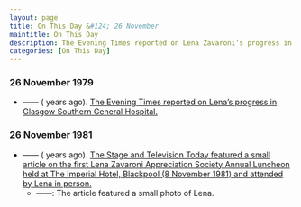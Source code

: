 ```yaml
---
layout: page
title: On This Day &#124; 26 November
maintitle: On This Day
description: The Evening Times reported on Lena Zavaroni’s progress in Glasgow Southern General Hospital.
categories: [On This Day]
---
```


### 26 November 1979
* —— (<span id="age1"></span> years ago). [The Evening Times reported on Lena’s progress in Glasgow Southern General Hospital.](/the%20evening%20times/1979/11/26/the-evening-times.html)

### 26 November 1981
* —— (<span id="age2"></span> years ago). [The Stage and Television Today featured a small article on the first Lena Zavaroni Appreciation Society Annual Luncheon held at The Imperial Hotel, Blackpool (8 November 1981) and attended by Lena in person.](/personal%20appearances/1981/11/08/the-lena-zavaroni-appreciation-society-annual-luncheon.html)
   * ——: The article featured a small photo of Lena.

<!-- Script for calculating number of years ago -->
<script>
var dob = '19791126';
var year = Number(dob.substr(0, 4));
var month = Number(dob.substr(4, 2)) - 1;
var day = Number(dob.substr(6, 2));
var today = new Date();
var age1 = today.getFullYear() - year;
if (today.getMonth() < month || (today.getMonth() == month && today.getDate() < day)) {
age1--;
}
document.getElementById("age1").innerHTML=age1;

var dob = '19811126';
var year = Number(dob.substr(0, 4));
var month = Number(dob.substr(4, 2)) - 1;
var day = Number(dob.substr(6, 2));
var today = new Date();
var age2 = today.getFullYear() - year;
if (today.getMonth() < month || (today.getMonth() == month && today.getDate() < day)) {
age2--;
}
document.getElementById("age2").innerHTML=age2;
</script>

